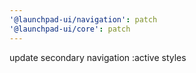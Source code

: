 ```yaml
---
'@launchpad-ui/navigation': patch
'@launchpad-ui/core': patch
---
```


update secondary navigation :active styles
